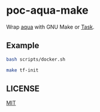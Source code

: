 # poc-aqua-make

Wrap [aqua](https://aquaproj.github.io/) with GNU Make or [Task](https://taskfile.dev/).

## Example

```sh
bash scripts/docker.sh
```

```sh
make tf-init
```

## LICENSE

[MIT](LICENSE)
